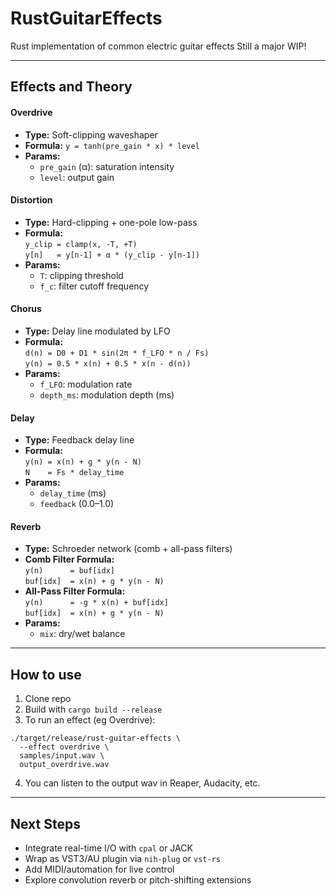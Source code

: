 # RustGuitarEffects
Rust implementation of common electric guitar effects
Still a major WIP!

---

## Effects and Theory  
#### Overdrive  
- **Type:** Soft-clipping waveshaper  
- **Formula:** `y = tanh(pre_gain * x) * level`  
- **Params:**  
    - `pre_gain` (α): saturation intensity  
    - `level`: output gain  

#### Distortion  
- **Type:** Hard-clipping + one-pole low-pass  
- **Formula:**  
  `y_clip = clamp(x, -T, +T)`  
  `y[n]   = y[n-1] + α * (y_clip - y[n-1])`  
- **Params:**  
    - `T`: clipping threshold  
    - `f_c`: filter cutoff frequency  

#### Chorus  
- **Type:** Delay line modulated by LFO  
- **Formula:**  
  `d(n) = D0 + D1 * sin(2π * f_LFO * n / Fs)`  
  `y(n) = 0.5 * x(n) + 0.5 * x(n - d(n))`  
- **Params:**  
    - `f_LFO`: modulation rate  
    - `depth_ms`: modulation depth (ms)  

#### Delay  
- **Type:** Feedback delay line  
- **Formula:**  
  `y(n) = x(n) + g * y(n - N)`  
  `N    = Fs * delay_time`  
- **Params:**  
    - `delay_time` (ms)  
    - `feedback` (0.0–1.0)  

#### Reverb  
- **Type:** Schroeder network (comb + all-pass filters)  
- **Comb Filter Formula:**  
  `y(n)      = buf[idx]`  
  `buf[idx]  = x(n) + g * y(n - N)`  
- **All-Pass Filter Formula:**  
  `y(n)      = -g * x(n) + buf[idx]`  
  `buf[idx]  = x(n) + g * y(n - N)`  
- **Params:**  
    - `mix`: dry/wet balance  

---
## How to use
1. Clone  repo
2. Build with `cargo build --release`
3. To run an effect (eg Overdrive):
```
./target/release/rust-guitar-effects \
  --effect overdrive \
  samples/input.wav \
  output_overdrive.wav
  ```
4. You can listen to the output wav in Reaper, Audacity, etc.
---
## Next Steps
- Integrate real-time I/O with `cpal` or JACK
- Wrap as VST3/AU plugin via `nih-plug` or `vst-rs`
- Add MIDI/automation for live control
- Explore convolution reverb or pitch-shifting extensions


